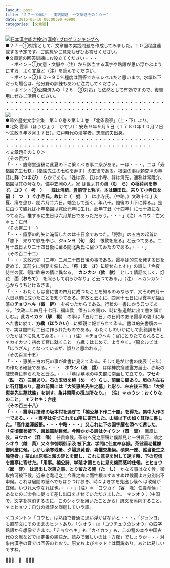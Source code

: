 ```yaml
---
layout: post
title: "２７－①向け　　実践問題　ー文章題その１０ー"
date: 2015-05-10 00:00:00 +0900
categories: [文章題]
---
```


[![](/syuusyuu9701/assets/images/２７－①向け-実践問題-ー文章題その１０ー-br_c_3028_1.gif)](http://blog.with2.net/link.php?1659096:3028 "日本漢字能力検定(漢検) ブログランキングへ")[日本漢字能力検定(漢検) ブログランキングへ](http://blog.with2.net/link.php?1659096:3028)  
●２７－①対策として、文章題の実践問題を作成してみました。１０回程度連載する予定です。ご感想やご意見もぜひお寄せください。  
●文章題の回答訓練にお役立てください・・・  
　・ポイント①文意・文脈や（注）から該当する漢字や熟語が思い浮かぶようにする。よく文章と（注）を読んでください。  
　・ポイント②８０～９０％程度は回答できるレベルだと思います。水準以下だった場合は、他分野の訓練もあわせ注力してください。  
　・ポイント③公開済みの「２６－③対策」も依然として有効ですので、復習用にぜひご活用ください。  
・・・・・・・・・・・・・・・・・・・・・・・・・・・・・・・・・・・・・・・・・・・・・・・・・・・・・・・・・・・・・・・・・・・・・  
![](/syuusyuu9701/assets/images/２７－①向け-実践問題-ー文章題その１０ー-79cd29ec0ded90fa4adad0ee0d3d00e0.jpg)  
●鴎外歴史文学全集　第１０巻＆第１１巻　「北条霞亭」（上・下）より。  
●北条 霞亭（ほうじょう　かてい）：安永９年９月５日（１７８０年１０月２日～文政６年８月１７日）。江戸時代の漢学者。志摩的矢出身。  
・・・・・・・・・・・・・・・・・・・・・・・・・・・・・・・・・・・・・・・・・・・・・・・・・・・・・・・・・・・・・・・・・・・・・  
＜文章題その１０＞  
（その百六）  
「・・・歳寒堂遺稿に此夏の下に繋くべき事二条がある。一は・・・。二は「寿楢園先生七秩」（楢園先生の七秩を寿す）の五律である。楢園の事は頼杏坪の墓誌に**詳（つまび）**　らかである。「姓は源、氏は小寺、諱は清先。通称は常陸介、楢園は其の号なり。備中笠岡の人。家 は世よ其の**邑（む　ら）**の稲荷祠を奉ず。**コウ（　考　）**　　諱は清続、豊前守と称す。本は磯田氏、来りて小寺氏を**嗣（　つ　）**ぐ小寺氏。故に**ヒ（　妣　）**　は小寺氏。（中略。）文政十年丁亥夏、瘍を患ひ、閏六月廿六日。端坐して逝く。年八十。館後の山下に葬る。」是に由つて観れば小寺楢園は寛延元年に生れ、此年丁丑（十四年）に七十歳になつてゐた。推するに生日は六月某日であっただらう。・・・」（注）＊コウ：亡父　＊ヒ：亡母  
（その百二十一）  
「・・・霞亭の的矢に淹留したのは十日余であつた。「将辞」の五古の起首に「膝下　来りて歓を奉じ、**ジュンヨ（旬　余）**　恨歎を忘る」と云つてある。二月十五日より二十四日後に至る間北条氏に宿つてゐたのである。・・・」  
（その百二十二）  
「・・・文政己卯（二年）二月二十四日後の事である。霞亭は的矢を発する日を定めて、其前夕に別宴を催した。「**将（ま　さ）に**辞せんとす）」の詩に「今夜　侍坐の宴、頓に昨来の情に異なる。　**カンカン（款　款）**　として情話久しく、灯花　**面（おもて）**　を照らして明らかなり」と云つてある。」（注）　＊カンカン：心からうちとけるさま。  
「・・・わたくしは啻に書の四月に成つたことを知るのみならず、又その四月十六日以前に成つたことを知つてゐる。何故と云ふに、四月十七日には霞亭が福山藩の**チョウヘキ（徴　辟）**　を被つたからである。行状の一書にかう云つてある。「文政二年四月十七日、福山侯　俸五口を賜ひ、時に弘道館に出て書を講ぜしむ。」此**カイカツ（解　褐）**　の事は「五月二日」の日附のある霞亭の碧山に与へた書に於て、**方纔（ほうさい）**　に郷親に報ぜられてゐる。書は的矢書牘の一で、実は閏四月二日に作られたものである。 わたくしのいかにして此錯誤を知つたかは下に見えてゐる。・・・」（注）＊チョウヘキ：官にとりたてられること　＊カイカツ：初めて官に就くこと　方纔：はじめて、ようやく。（原文ルビは「ほうざん」となっているが、誤りと思われる。）  
（その百三十五）  
「・・・恵美三白の死の事が此書に見えてゐる。そして是が此書の庚辰（三年）の作たる確証である。・・・　**ホウシ（法　諡）**　は頤神院換髄霊方居士、赤坂の威徳寺に葬られたと云ふ。・・・「墓は墓地の中央部に南面して立てり。**フセキ（趺　石）**三層あり。石の玉垣を**繞（め　ぐ）**らし、前面に扉あり。垣の内左右に石灯籠あり。墓の前面には「大笑恵美先生之墓」と彫り、左右後三面に「大笑恵美先生墓誌銘」を刻す。亀井昭陽の撰ぶ所なり。」　（注）＊ホウシ：おくりなのこと。　＊フセキ：台座  
（その百三十八）  
「・・・霞亭は摂津の坂本村を過ぎて「楠公墓下作二十韻」を得た。集中大作の一である。・・・霞亭は先づこれを山陽に寄示した。山陽は下の如く其後に書した。「高作雄渾厳整。・・・中略・・・」又これに下の国字牘を添へて還した。「先頃御状被下、且雄篇刮目候。今時かかる詩は**ケイウン（景　雲）**　鳳凰に候。**ヨウカイ（容　喙）**　任貴命候。茶翁へ兄之原稿と僕鄙見と一併質正、翁之**シオウ（雌　黄）**又々乍御煩御示及 被下度、学問に仕度奉存候。茶翁垂老矍鑠御同慶に候。しかし余寒残暑、夕陽追黄昏、喜懼交集候。碩果一墜、誰当後生之瞻望者。」茶山は原稿と頼の評とを閲し、これに意見を附して還す時、下の短信を霞亭に寄せた。「用事。楠公詩、学殖才調ともに見え候而感吟仕候。**ヒヒョウ（鄙　評）**　は思出し次第之事、とり留たる**慥（た　し）**　かなる事はなく候。御取捨可被下候。近来老耄毛之上今春之病に而性根ますますぬけ候而よき分別出不申候。これは居間の壁へでもはりつけおき、時々よき字を見出し候へ ば改候が宜候。いづれ大作なれば也。・・・」（注）＊「ヨウカイ（容　喙）任貴命候」：あなたのご命令に従って差し出口をさせていただきました。　＊シオウ：（中国で、文字を抹消するのに、このシオウを用いたことから）詩文を添削すること。　＊ヒヒョウ：自分の批評を謙遜していう語。  
  
＜コメント＞「コウヒ」は熟語で普通に思い浮かばないと・・・。「ジュンヨ」も直前文にそのままのヒントあり。「シオウ」は「コウチュウのシオウ」の四字熟語から想像できます。「チョウヘキ」も「カイカツ」も、この種の本や中国古代の文献などでは定番の熟語か。読みで難しいのは「方纔」でしょうか・・・対象内漢字の音では回答のとおり。原文およびネット上は両説あり。あとは易しいですね。  
  
👋👋👋　🐑　👋👋👋  
  